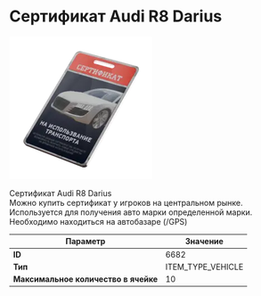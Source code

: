 # Сертификат Audi R8 Darius

![Item Image](../img/6682.webp?raw=true)

Сертификат Audi R8 Darius<br>Можно купить сертификат у игроков на центральном рынке.<br>Используется для получения авто марки определенной марки.<br>Необходимо находиться на автобазаре (/GPS)


| Параметр | Значение |
|----------|----------|
| **ID** | 6682 |
| **Тип** | ITEM_TYPE_VEHICLE |
| **Максимальное количество в ячейке** | 10 |

